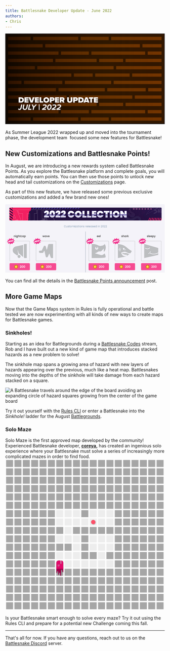```yaml
---
title: Battlesnake Developer Update - June 2022
authors:
- Chris
---
```


![](./img/july.png)


As Summer League 2022 wrapped up and moved into the tournament phase, the development team  focused some new features for Battlesnake!

## New Customizations and Battlesnake Points!

In August, we are introducing a new rewards system called Battlesnake Points. As you explore the Battlesnake platform and complete goals, you will automatically earn points. You can then use those points to unlock new head and tail customizations on the [Customizations](https://play.battlesnake.com/customizations/) page.

As part of this new feature, we have released some previous exclusive customizations and added a few brand new ones!

![A screenshot of the 2022 Collection group of new head and tail customizations including the night cap and wave tails, along with the eel, shark and sleepy heads](./img/New-Customizations-for-August-1.png)

You can find all the details in the [Battlesnake Points announcement](/battlesnake-points/) post.

## More Game Maps

Now that the Game Maps system in Rules is fully operational and battle tested we are now experimenting with all kinds of new ways to create maps for Battlesnake games.

### Sinkholes!

Starting as an idea for Battlegrounds during a [Battlesnake Codes](https://www.twitch.tv/videos/1531835887) stream, Rob and I have built out a new kind of game map that introduces stacked hazards as a new problem to solve!

The sinkhole map spans a growing area of hazard with new layers of hazards appearing over the previous, much like a heat map. Battlesnakes moving into the depths of the sinkhole will take damage from each hazard stacked on a square.

![A Battlesnake travels around the edge of the board avoiding an expanding circle of hazard squares growing from the center of the game board](./img/Sinkhole-Maze-Example.gif)

Try it out yourself with the [Rules CLI](https://github.com/BattlesnakeOfficial/rules) or enter a Battlesnake into the *Sinkhole!* ladder for the August [Battlegrounds](https://play.battlesnake.com/battlegrounds).

### Solo Maze

Solo Maze is the first approved map developed by the community! Experienced Battlesnake developer, [**coreya**](https://play.battlesnake.com/u/coreyja/)**,** has created an ingenious solo experience where your Battlesnake must solve a series of increasingly more complicated mazes in order to find food.
  
![A Battlesnake navigates three levels of the new Solo Maze map before getting trapped in a dead end](./img/Solo-Maze-Example-v2-1.gif)

Is your Battlesnake smart enough to solve every maze? Try it out using the Rules CLI and prepare for a potential new Challenge coming this fall.

---

That's all for now. If you have any questions, reach out to us on the [Battlesnake Discord](https://discord.battlesnake.com/) server.
